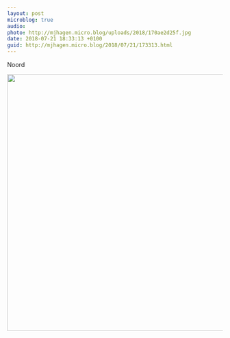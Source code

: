 ```yaml
---
layout: post
microblog: true
audio: 
photo: http://mjhagen.micro.blog/uploads/2018/170ae2d25f.jpg
date: 2018-07-21 18:33:13 +0100
guid: http://mjhagen.micro.blog/2018/07/21/173313.html
---
```

Noord

<img src="http://mjhagen.micro.blog/uploads/2018/170ae2d25f.jpg" width="600" height="600" />

